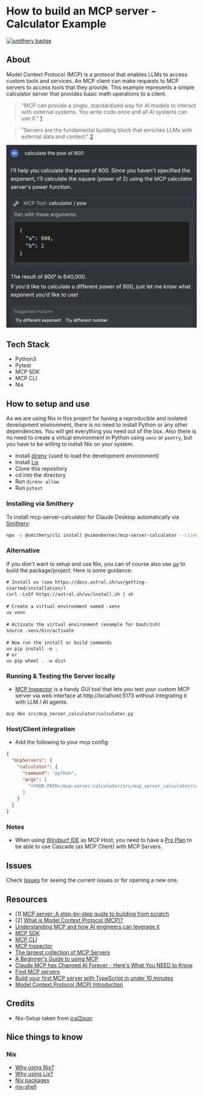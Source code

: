 # How to build an MCP server - Calculator Example

[![smithery badge](https://smithery.ai/badge/@simonberner/mcp-server-calculator)](https://smithery.ai/server/@simonberner/mcp-server-calculator)

## About

Model Context Protocol (MCP) is a protocol that enables LLMs to access custom tools and services. An MCP client can make requests to MCP servers to access tools that they provide. This example represents a simple calculator server that provides basic math operations to a client.

> "MCP can provide a single, standardized way for AI models to interact with external systems. You write code once and all AI systems can use it." [1](#resources)

> "Servers are the fundamental building block that enriches LLMs with external data and context." [2](#resources)

![Chat MCP Calculator](./chat-mcp-calculator.webp)

## Tech Stack

- Python3
- Pytest
- MCP SDK
- MCP CLI
- Nix

## How to setup and use

As we are using Nix in this project for having a reproducible and isolated development environment, there is no need to install Python or any other dependencies. You will get everything you need out of the box. Also there is no need to create a virtual environment in Python using `venv` or `poetry`, but you have to be willing to install Nix on your system.

- Install [direnv](https://github.com/direnv/direnv) (used to load the development environment)
- Install [Lix](https://lix.systems/install/)
- Clone this repository
- cd into the directory
- Run `direnv allow`
- Run `pytest`

### Installing via Smithery

To install mcp-server-calculator for Claude Desktop automatically via [Smithery](https://smithery.ai/server/@simonberner/mcp-server-calculator):

```bash
npx -y @smithery/cli install @simonberner/mcp-server-calculator --client claude
```

### Alternative

If you don't want to setup and use Nix, you can of course also use [uv](https://docs.astral.sh/uv/) to build the package/project. Here is some guidance:

```shell
# Install uv (see https://docs.astral.sh/uv/getting-started/installation/)
curl -LsSf https://astral.sh/uv/install.sh | sh

# Create a virtual environment named .venv
uv venv

# Activate the virtual environment (example for bash/zsh)
source .venv/bin/activate

# Now run the install or build commands
uv pip install -e .
# or
uv pip wheel . -w dist
```

### Running & Testing the Server locally

- [MCP Inspector](https://modelcontextprotocol.io/docs/tools/inspector) is a handy GUI tool that lets you test your custom MCP server via web interface at http://localhost:5173 without integrating it with LLM / AI agents.

```shell
mcp dev src/mcp_server_calculator/calculator.py
```

### Host/Client integration

- Add the following to your mcp config:

```json
{
  "mcpServers": {
    "calculator": {
      "command": "python",
      "args": [
        "<YOUR-PATH>/mcp-server-calculator/src/mcp_server_calculator/calculator.py"
      ]
    }
  }
}
```

### Notes

- When using [Windsurf IDE](https://codeium.com/windsurf) as MCP Host, you need to have a [Pro Plan](https://codeium.com/pricing) to be able to use Cascade (as MCP Client) with MCP Servers.

## Issues

Check [Issues](https://github.com/simonberner/mcp-server-calculator/issues) for seeing the current issues or for opening a new one.

## Resources

- [1] [MCP server: A step-by-step guide to building from scratch](https://composio.dev/blog/mcp-server-step-by-step-guide-to-building-from-scrtch/)
- [2] [What is Model Context Protocol (MCP)?](https://composio.dev/blog/what-is-model-context-protocol-mcp-explained/)
- [Understanding MCP and how AI engineers can leverage it](https://dev.to/luxdevhq/understanding-mcp-and-how-ai-engineers-can-leverage-it-3e2i`)
- [MCP SDK](https://pypi.org/project/mcp/)
- [MCP CLI](https://pypi.org/project/mcp-cli/)
- [MCP Inspector](https://github.com/modelcontextprotocol/inspector)
- [The largest collection of MCP Servers](https://mcp.so/)
- [A Beginner's Guide to using MCP](https://youtu.be/Y_kaQmhGmZk)
- [Claude MCP has Changed AI Forever - Here's What You NEED to Know](https://www.youtube.com/watch?v=v_6EXt6T83I)
- [Find MCP servers](https://windsurf.run/mcp)
- [Build your first MCP server with TypeScript in under 10 minutes](https://hackteam.io/blog/build-your-first-mcp-server-with-typescript-in-under-10-minutes/)
- [Model Context Protocol (MCP) Introduction](https://modelcontextprotocol.io/introduction)

## Credits

- Nix-Setup taken from [ical2json](https://github.com/CodersOnlyCH/ical2json)

## Nice things to know

### Nix

- [Why using Nix?](https://nixos.org/)
- [Why using Lix?](https://lix.systems/about/#why-lix)
- [Nix packages](https://search.nixos.org/packages)
- [nix-shell](https://nix.dev/manual/nix/2.26/command-ref/nix-shell.html)
